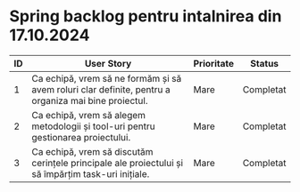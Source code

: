 # Spring backlog pentru intalnirea din 17.10.2024

| **ID** | **User Story** | **Prioritate** | **Status** |
|--------|----------------|----------------|------------|
| 1      | Ca echipă, vrem să ne formăm și să avem roluri clar definite, pentru a organiza mai bine proiectul. | Mare | Completat |
| 2      | Ca echipă, vrem să alegem metodologii și tool-uri pentru gestionarea proiectului. | Mare | Completat |
| 3      | Ca echipă, vrem să discutăm cerințele principale ale proiectului și să împărțim task-uri inițiale. | Mare | Completat |
